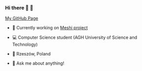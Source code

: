 ### Hi there 👋 👀 
[My GitHub Page](https://yglk.github.io/)

- 💾 Currently working on [Meshi project](https://github.com/AGH-Narzedzia-Informatyczne/meshi)

- 💻 Computer Science student (AGH University of Science and Technology)

- 📌 Rzeszów, Poland

- 💬 Ask me about anything!
<!--
**YgLK/YgLK** is a ✨ _special_ ✨ repository because its `README.md` (this file) appears on your GitHub profile.

Here are some ideas to get you started:

- 🔭 I’m currently working on ...
- 🌱 I’m currently learning Math
- 👯 I’m looking to collaborate on ...
- 🤔 I’m looking for help with ...
- 💬 Ask me about ...
- 📫 How to reach me: ...
- 😄 Pronouns: ...
- ⚡ Fun fact: ...
-->
